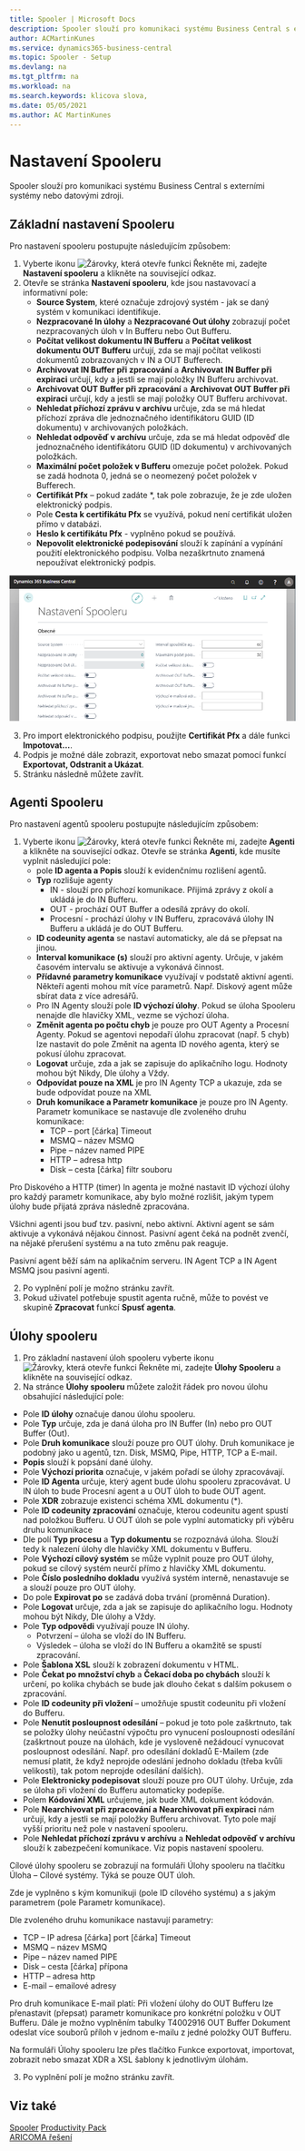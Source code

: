 ```yaml
---
title: Spooler | Microsoft Docs
description: Spooler slouží pro komunikaci systému Business Central s externími systémy nebo datovými zdroji.
author: ACMartinKunes
ms.service: dynamics365-business-central
ms.topic: Spooler - Setup
ms.devlang: na
ms.tgt_pltfrm: na
ms.workload: na
ms.search.keywords: klicova slova, 
ms.date: 05/05/2021
ms.author: AC MartinKunes
---
```

# Nastavení Spooleru

Spooler slouží pro komunikaci systému Business Central s externími systémy nebo datovými zdroji. 

## Základní nastavení Spooleru

Pro nastavení spooleru postupujte následujícím způsobem:

1. Vyberte ikonu ![Žárovky, která otevře funkci Řekněte mi](media/ui-search/search_small.png "Řekněte mi, co chcete dělat"), zadejte **Nastavení spooleru** a klikněte na související odkaz.
1. Otevře se stránka **Nastavení spooleru**, kde jsou nastavovací a informativní pole:
   - **Source System**, které označuje zdrojový systém - jak se daný systém v komunikaci identifikuje.
   - **Nezpracované In úlohy** a **Nezpracované Out úlohy** zobrazují počet nezpracovaných úloh v In Bufferu nebo Out Bufferu.
   - **Počítat velikost dokumentu IN Bufferu** a **Počítat velikost dokumentu OUT Bufferu** určují, zda se mají počítat velikosti dokumentů zobrazovaných v IN a OUT Bufferech.
   - **Archivovat IN Buffer při zpracování** a **Archivovat IN Buffer při expiraci** určují, kdy a jestli se mají položky IN Bufferu archivovat.
   - **Archivovat OUT Buffer při zpracování** a **Archivovat OUT Buffer při expiraci** určují, kdy a jestli se mají položky OUT Bufferu archivovat.
   - **Nehledat příchozí zprávu v archívu** určuje, zda se má hledat příchozí zpráva dle jednoznačného identifikátoru GUID (ID dokumentu) v archivovaných položkách.
   - **Nehledat odpověď v archívu** určuje, zda se má hledat odpověď dle jednoznačného identifikátoru GUID (ID dokumentu) v archivovaných položkách.
   - **Maximální počet položek v Bufferu** omezuje počet položek. Pokud se zadá hodnota 0, jedná se o neomezený počet položek v Bufferech.
   - **Certifikát Pfx** – pokud zadáte *, tak pole zobrazuje, že je zde uložen elektronický podpis.
   - Pole **Cesta k certifikátu Pfx** se využívá, pokud není certifikát uložen přímo v databázi. 
   - **Heslo k certifikátu Pfx** - vyplněno pokud se používá.
   - **Nepovolit elektronické podepisování** slouží k zapínání a vypínání použití elektronického podpisu. Volba nezaškrtnuto znamená nepoužívat elektronický podpis.
   
![Nastavení spooleru](media/spooler-setup.png)

3. Pro import elektronického podpisu, použijte **Certifikát Pfx** a dále funkci **Impotovat...**.
1. Podpis je možné dále zobrazit, exportovat nebo smazat pomocí funkcí **Exportovat, Odstranit a Ukázat**.
1. Stránku následně můžete zavřít.


## Agenti Spooleru

Pro nastavení agentů spooleru postupujte následujícím způsobem:

1. Vyberte ikonu ![Žárovky, která otevře funkci Řekněte mi](media/ui-search/search_small.png "Řekněte mi, co chcete dělat"), zadejte **Agenti** a klikněte na související odkaz.
Otevře se stránka **Agenti**, kde musíte vyplnit následující pole:
    - pole **ID agenta a Popis** slouží k evidenčnímu rozlišení agentů.
    - **Typ** rozlišuje agenty 
        - IN - slouží pro příchozí komunikace. Přijímá zprávy z okolí a ukládá je do IN Bufferu.
        - OUT - prochází OUT Buffer a odesílá zprávy do okolí.
        - Procesní - prochází úlohy v IN Bufferu, zpracovává úlohy IN Bufferu a ukládá je do OUT Bufferu.
    - **ID codeunity agenta** se nastaví automaticky, ale dá se přepsat na jinou.
    - **Interval komunikace (s)** slouží pro aktivní agenty. Určuje, v jakém časovém intervalu se aktivuje a vykonává činnost.
    - **Přídavné parametry komunikace** využívají v podstatě aktivní agenti. Někteří agenti mohou mít více parametrů. Např. Diskový agent může sbírat data z více adresářů.
    - Pro IN Agenty slouží pole **ID výchozí úlohy**. Pokud se úloha Spooleru nenajde dle hlavičky XML, vezme se výchozí úloha.
    - **Změnit agenta po počtu chyb** je pouze pro OUT Agenty a Procesní Agenty. Pokud se agentovi nepodaří úlohu zpracovat (např. 5 chyb) lze nastavit do pole Změnit na agenta ID nového agenta, který se pokusí úlohu zpracovat.
    - **Logovat** určuje, zda a jak se zapisuje do aplikačního logu. Hodnoty mohou být Nikdy, Dle úlohy a Vždy. 
    - **Odpovídat pouze na XML** je pro IN Agenty TCP a ukazuje, zda se bude odpovídat pouze na XML
    - **Druh komunikace a Parametr komunikace** je pouze pro IN Agenty. Parametr komunikace se nastavuje dle zvoleného druhu komunikace:
        - TCP – port [čárka] Timeout
        - MSMQ – název MSMQ
        - Pipe – název named PIPE
        - HTTP – adresa http
        - Disk – cesta [čárka] filtr souboru

Pro Diskového a HTTP (timer) In agenta je možné nastavit ID výchozí úlohy pro každý parametr komunikace, aby bylo možné rozlišit, jakým typem úlohy bude přijatá zpráva následně zpracována.

Všichni agenti jsou buď tzv. pasivní, nebo aktivní. Aktivní agent se sám aktivuje a vykonává nějakou činnost. Pasivní agent čeká na podnět zvenčí, na nějaké přerušení systému a na tuto změnu pak reaguje.

Pasivní agent běží sám na aplikačním serveru. IN Agent TCP a IN Agent MSMQ jsou pasivní agenti.

2. Po vyplnění polí je možno stránku zavřít.
3. Pokud uživatel potřebuje spustit agenta ručně, může to povést ve skupině **Zpracovat** funkcí **Spusť agenta**.

## Úlohy spooleru

1. Pro základní nastavení úloh spooleru vyberte ikonu ![Žárovky, která otevře funkci Řekněte mi](media/ui-search/search_small.png "Řekněte mi, co chcete dělat"), zadejte **Úlohy Spooleru** a klikněte na související odkaz.
1. Na stránce **Úlohy spooleru** můžete založit řádek pro novou úlohu obsahující následující pole:

- Pole **ID úlohy** označuje danou úlohu spooleru.
- Pole **Typ** určuje, zda je daná úloha pro IN Buffer (In) nebo pro OUT Buffer (Out).
- Pole **Druh komunikace** slouží pouze pro OUT úlohy. Druh komunikace je podobný jako u agentů, tzn. Disk, MSMQ, Pipe, HTTP, TCP a E-mail.
- **Popis** slouží k popsání dané úlohy.
- Pole **Výchozí priorita** označuje, v jakém pořadí se úlohy zpracovávají.
- Pole **ID Agenta** určuje, který agent bude úlohu spooleru zpracovávat. U IN úloh to bude Procesní agent a u OUT úloh to bude OUT agent.
- Pole **XDR** zobrazuje existenci schéma XML dokumentu (*).
- Pole **ID codeunity zpracování** označuje, kterou codeunitu agent spustí nad položkou Bufferu. U OUT úloh se pole vyplní automaticky při výběru druhu komunikace
- Dle polí **Typ procesu** a **Typ dokumentu** se rozpoznává úloha. Slouží tedy k nalezení úlohy dle hlavičky XML dokumentu v Bufferu.
- Pole **Výchozí cílový systém** se může vyplnit pouze pro OUT úlohy, pokud se cílový systém neurčí přímo z hlavičky XML dokumentu.
- Pole **Číslo posledního dokladu** využívá systém interně, nenastavuje se a slouží pouze pro OUT úlohy.
- Do pole **Expirovat po** se zadává doba trvání (proměnná Duration).
- Pole **Logovat** určuje, zda a jak se zapisuje do aplikačního logu. Hodnoty mohou být Nikdy, Dle úlohy a Vždy.
- Pole **Typ odpovědi** využívají pouze IN úlohy.
    - Potvrzení – úloha se vloží do IN Bufferu.
    - Výsledek – úloha se vloží do IN Bufferu a okamžitě se spustí zpracování.
- Pole **Šablona XSL** slouží k zobrazení dokumentu v HTML.
- Pole **Čekat po množství chyb** a **Čekací doba po chybách** slouží k určení, po kolika chybách se bude jak dlouho čekat s dalším pokusem o zpracování.
- Pole **ID codeunity při vložení** – umožňuje spustit codeunitu při vložení do Bufferu.
- Pole **Nenutit posloupnost odesílání** – pokud je toto pole zaškrtnuto, tak se položky úlohy neúčastní výpočtu pro vynucení posloupnosti odesílání (zaškrtnout pouze na úlohách, kde je vysloveně nežádoucí vynucovat posloupnost odesílání. Např. pro odesílání dokladů E-Mailem (zde nemusí platit, že když neprojde odeslání jednoho dokladu (třeba kvůli velikosti), tak potom neprojde odesílání dalších).
- Pole **Elektronicky podepisovat** slouží pouze pro OUT úlohy. Určuje, zda se úloha při vložení do Bufferu automaticky podepíše.
- Polem **Kódování XML** určujeme, jak bude XML dokument kódován.
- Pole **Nearchivovat při zpracování a Nearchivovat při expiraci** nám určují, kdy a jestli se mají položky Bufferu archivovat. Tyto pole mají vyšší prioritu než pole v nastavení spooleru.
- Pole **Nehledat příchozí zprávu v archívu** a **Nehledat odpověď v archívu** slouží k zabezpečení komunikace. Viz popis nastavení spooleru.

Cílové úlohy spooleru se zobrazují na formuláři Úlohy spooleru na tlačítku Úloha – Cílové systémy. Týká se pouze OUT úloh.

Zde je vyplněno s kým komunikuji (pole ID cílového systému) a s jakým parametrem (pole Parametr komunikace). 

Dle zvoleného druhu komunikace nastavují parametry:

- TCP – IP adresa [čárka] port [čárka] Timeout
- MSMQ – název MSMQ
- Pipe – název named PIPE
- Disk – cesta [čárka] přípona
- HTTP – adresa http
- E-mail – emailové adresy

Pro druh komunikace E-mail platí: Při vložení úlohy do OUT Bufferu lze přenastavit (přepsat) parametr komunikace pro konkrétní položku v OUT Bufferu. Dále je možno vyplněním tabulky T4002916 OUT Buffer Dokument odeslat více souborů příloh v jednom e-mailu z jedné položky OUT Bufferu.

Na formuláři Úlohy spooleru lze přes tlačítko Funkce exportovat, importovat, zobrazit nebo smazat XDR a XSL šablony k jednotlivým úlohám.

3. Po vyplnění polí je možno stránku zavřít.

## Viz také
[Spooler](spooler.md)
[Productivity Pack](productivity-pack.md)  
[ARICOMA řešení](../index.md) 
